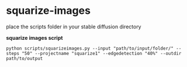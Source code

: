 # squarize-images

place the scripts folder in your stable diffusion directory

**squarize images script**

```
python scripts/squarizeimages.py --input "path/to/input/folder/" --steps "50" --projectname "squarize1" --edgedetection "40%" --outdir path/to/output
```
